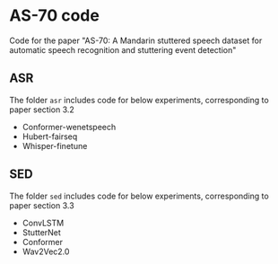 # AS-70 code 

Code for the paper "AS-70: A Mandarin stuttered speech dataset for automatic speech recognition and stuttering event detection"

## ASR

The folder `asr` includes code for below experiments, corresponding to paper section 3.2

* Conformer-wenetspeech
* Hubert-fairseq
* Whisper-finetune

## SED

The folder `sed` includes code for below experiments, corresponding to paper section 3.3

* ConvLSTM
* StutterNet
* Conformer
* Wav2Vec2.0